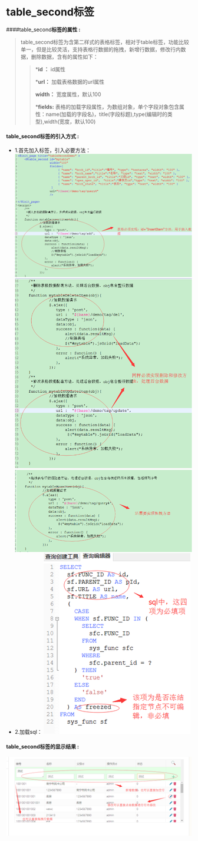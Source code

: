 # table_second**标签**

####table_second**标签的属性 :**

> table_second标签为含第二样式的表格标签，相对于table标签，功能比较单一，但是比较灵活，支持表格行数据的拖拽，新增行数据，修改行内数据，删除数据，含有的属性如下：
>
> > ***id ：** id属性
> >
> > ***url：** 加载表格数据的url属性
> >
> > **width：** 宽度属性，默认100
> >
> > ***fields:** 表格的加载字段属性，为数组对象，单个字段对象包含属性：name(加载的字段名)，title(字段标题),type(编辑时的类型),width(宽度，默认100)
> >


#### table_second标签的引入方式 :
* 1.首先加入标签，引入必要方法：
![](/assets/table_second1.png)
![](/assets/table_second2.png)
![](/assets/table_second3.png)
* 2.加载sql：
![](/assets/nav_page_second4.png)
#### table_second标签的显示结果 :
![](/assets/table_second4.png)



